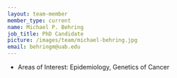 ```yaml
---
layout: team-member
member_type: current
name: Michael P. Behring
job_title: PhD Candidate
picture: /images/team/michael-behring.jpg
email: behringm@uab.edu
---
```


- Areas of Interest: Epidemiology, Genetics of Cancer
